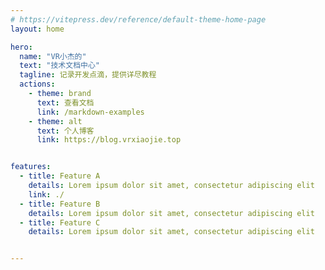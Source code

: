 ```yaml
---
# https://vitepress.dev/reference/default-theme-home-page
layout: home

hero:
  name: "VR小杰的"
  text: "技术文档中心"
  tagline: 记录开发点滴，提供详尽教程
  actions:
    - theme: brand
      text: 查看文档
      link: /markdown-examples
    - theme: alt
      text: 个人博客
      link: https://blog.vrxiaojie.top


features:
  - title: Feature A
    details: Lorem ipsum dolor sit amet, consectetur adipiscing elit
    link: ./
  - title: Feature B
    details: Lorem ipsum dolor sit amet, consectetur adipiscing elit
  - title: Feature C
    details: Lorem ipsum dolor sit amet, consectetur adipiscing elit


---
```


